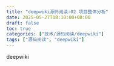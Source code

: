 ```yaml
---
title: "deepwiki源码阅读-02 项目整体分析"
date: 2025-05-27T18:10:00+08:00
draft: false
toc: true
categories: ["技术/源码阅读/deepwiki"]
tags: ["源码阅读", "deepwiki"]
---
```



deepwiki
